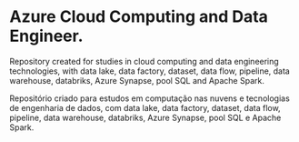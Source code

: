 # Azure Cloud Computing and Data Engineer.
Repository created for studies in cloud computing and data engineering technologies, with data lake, data factory, dataset, data flow, pipeline, data warehouse, databriks, Azure Synapse, pool SQL and Apache Spark.

Repositório criado para estudos em computação nas nuvens e tecnologias de engenharia de dados, com data lake, data factory, dataset, data flow, pipeline, data warehouse, databriks, Azure Synapse, pool SQL e Apache Spark.
